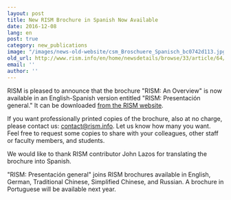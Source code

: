 ```yaml
---
layout: post
title: New RISM Brochure in Spanish Now Available
date: 2016-12-08
lang: en
post: true
category: new_publications
image: "/images/news-old-website/csm_Broschuere_Spanisch_bc0742d113.jpg"
old_url: http://www.rism.info/en/home/newsdetails/browse/33/article/64/new-rism-brochure-in-spanish-now-available.html
email: ''
author: ''
---
```

RISM is pleased to announce that the brochure "RISM: An Overview" is now available in an English-Spanish version entitled "RISM: Presentación general." It can be downloaded [from the RISM website](/publications/brochures.html).

If you want professionally printed copies of the brochure, also at no charge, please contact us: [contact@rism.info](mailto:contact@rism.info). Let us know how many you want. Feel free to request some copies to share with your colleagues, other staff or faculty members, and students.

We would like to thank RISM contributor John Lazos for translating the brochure into Spanish.

"RISM: Presentación general" joins RISM brochures available in English, German, Traditional Chinese, Simplified Chinese, and Russian. A brochure in Portuguese will be available next year.
